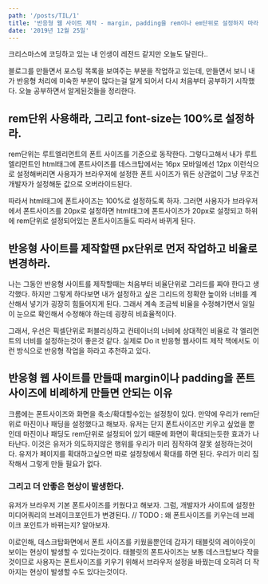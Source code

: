 ```yaml
---
path: '/posts/TIL/1'
title: '반응형 웹 사이트 제작 - margin, padding을 rem이나 em단위로 설정하지 마라!'
date: '2019년 12월 25일'
---
```


크리스마스에 코딩하고 있는 내 인생이 레전드 같지만 오늘도 달린다..

블로그를 만들면서 포스팅 목록을 보여주는 부분을 작업하고 있는데, 만들면서 보니 내가 반응형 처리에 미숙한 부분이 많다는걸 알게 되어서 다시 처음부터 공부하기 시작했다.
오늘 공부하면서 알게된것들을 정리한다.

## rem단위 사용해라, 그리고 font-size는 100%로 설정하라.

rem단위는 루트엘리먼트의 폰트 사이즈를 기준으로 동작한다. 그렇다고해서 내가 루트엘리먼트인 html태그에 폰트사이즈를 데스크탑에서는 16px 모바일에선 12px 이런식으로 설정해버리면
사용자가 브라우저에 설정한 폰트 사이즈가 뭐든 상관없이 그냥 무조건 개발자가 설정해둔 값으로 오버라이드된다.

따라서 html태그에 폰트사이즈는 100%로 설정하도록 하자.
그러면 사용자가 브라우저에서 폰트사이즈를 20px로 설정하면 html태그에 폰트사이즈가 20px로 설정되고 하위에 rem단위로 설정되어있는 폰트사이즈들도 따라서 바뀌게 된다.

## 반응형 사이트를 제작할땐 px단위로 먼저 작업하고 비율로 변경하라.

나는 그동안 반응형 사이트를 제작할때는 처음부터 비율단위로 그리드를 짜야 한다고 생각했다. 하지만 그렇게 하다보면 내가 설정하고 싶은 그리드의 정확한 높이와 너비를
계산해서 넣기가 굉장히 힘들어지게 된다. 그래서 계속 조금씩 비율을 수정해가면서 일일이 눈으로 확인해서 수정해야 하는데 굉장히 비효율적이다.

그래서, 우선은 픽셀단위로 퍼블리싱하고 컨테이너의 너비에 상대적인 비율로 각 엘리먼트의 너비를 설정하는것이 좋은것 같다.
실제로 Do it 반응형 웹사이트 제작 책에서도 이런 방식으로 반응형 작업을 하라고 추천하고 있다.

## 반응형 웹 사이트를 만들때 margin이나 padding을 폰트사이즈에 비례하게 만들면 안되는 이유

크롬에는 폰트사이즈와 화면을 축소/확대할수있는 설정창이 있다. 만약에 우리가 rem단위로 마진이나 패딩을 설정했다고 해보자.
유저는 단지 폰트사이즈만 키우고 싶었을 뿐인데 마진이나 패딩도 rem단위로 설정되어 있기 때문에 화면이 확대되는듯한 효과가 나타난다.
이것은 유저가 의도하지않은 행위를 우리가 미리 짐작하여 잘못 설정하는것이다. 유저가 페이지를 확대하고싶으면 따로 설정창에서 확대를 하면 된다.
우리가 미리 짐작해서 그렇게 만들 필요가 없다.

### 그리고 더 안좋은 현상이 발생한다.

유저가 브라우저 기본 폰트사이즈를 키웠다고 해보자. 그럼, 개발자가 사이트에 설정한 미디어쿼리의 브레이크포인트가 변경된다.
// TODO : 왜 폰트사이즈를 키우는데 브레이크 포인트가 바뀌는지? 알아보자.

이로인해, 데스크탑화면에서 폰트 사이즈를 키웠을뿐인데 갑자기 태블릿의 레이아웃이 보이는 현상이 발생할 수 있다는것이다.
태블릿의 폰트사이즈는 보통 데스크탑보다 작을것이므로 사용자는 폰트사이즈를 키우기 위해서 브라우저 설정을 바꿨는데 오히려 더 작아지는 현상이 발생할 수도 있다는것이다.
